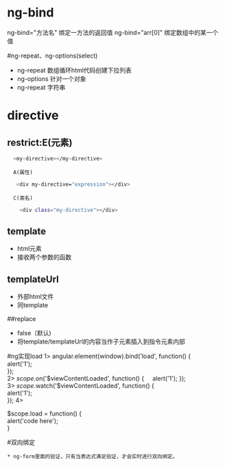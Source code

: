# ng-bind
 ng-bind="方法名" 绑定一方法的返回值
 ng-bind="arr[0]" 绑定数组中的某一个值

#ng-repeat、ng-options(select)

 * ng-repeat 数组循环html代码创建下拉列表
 * ng-options 针对一个对象
 * ng-repeat 字符串
 
# directive
 ## restrict:E(元素)
  ```bash
  	<my-directive></my-directive>
  ```
  
 	  A(属性)
	  
 ```bash
	<div my-directive="expression"></div>
 ```
 
	  C(类名)
```bash
	<div class="my-directive"></div>
```
	 
 ## template
 
* html元素
* 接收两个参数的函数
 
## templateUrl
* 外部html文件
*  同template

##replace

* false（默认)
* 将template/templateUrl的内容当作子元素插入到指令元素内部

#ng实现load
1> angular.element(window).bind('load', function() {  
 alert('1');  
});  
2> $scope.$on('$viewContentLoaded', function() {  
    alert('1'); 
 });  
3> $scope.$watch('$viewContentLoaded', function() {  
    alert('1');  
    });
4> <div data-ng-init="load()" ></div> 
	$scope.load = function() {  
            alert('code here');  
         }  

#双向绑定

	* ng-form里面的验证，只有当表达式满足验证，才会实时进行双向绑定。